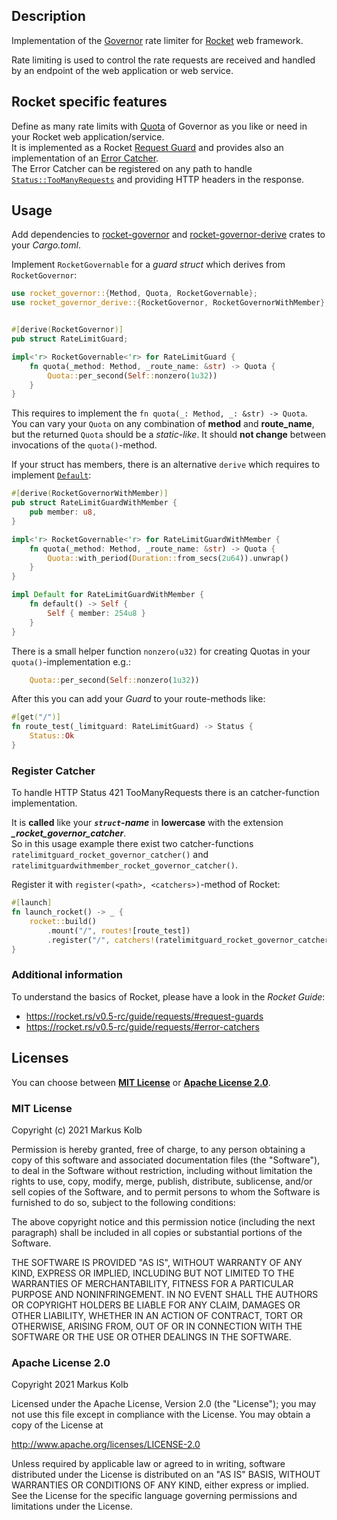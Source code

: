 ## Description

Implementation of the [Governor](https://github.com/antifuchs/governor.git) rate limiter for [Rocket](https://rocket.rs) web framework.

Rate limiting is used to control the rate requests are received and handled by an endpoint of the web application 
or web service.

## Rocket specific features

Define as many rate limits with [Quota](https://docs.rs/governor/latest/governor/struct.Quota.html) of Governor
as you like or need in your Rocket web application/service.  
It is implemented as a Rocket [Request Guard](https://rocket.rs/v0.5-rc/guide/requests/#request-guards) and provides
also an implementation of an [Error Catcher](https://rocket.rs/v0.5-rc/guide/requests/#error-catchers).  
The Error Catcher can be registered on any path to handle [`Status::TooManyRequests`](https://api.rocket.rs/v0.5-rc/rocket/http/struct.Status.html#associatedconstant.TooManyRequests) and providing HTTP headers in the response.

## Usage

Add dependencies to [rocket-governor](https://crates.io/crates/rocket-governor) and [rocket-governor-derive](https://crates.io/crates/rocket-governor-derive) crates to your _Cargo.toml_.

Implement `RocketGovernable` for a _guard struct_ which derives from `RocketGovernor`: 

```rust
use rocket_governor::{Method, Quota, RocketGovernable};
use rocket_governor_derive::{RocketGovernor, RocketGovernorWithMember};


#[derive(RocketGovernor)]
pub struct RateLimitGuard;

impl<'r> RocketGovernable<'r> for RateLimitGuard {
    fn quota(_method: Method, _route_name: &str) -> Quota {
        Quota::per_second(Self::nonzero(1u32))
    }
}
```

This requires to implement the `fn quota(_: Method, _: &str) -> Quota`.  
You can vary your `Quota` on any combination of __method__ and __route_name__, but the returned `Quota` should be a _static-like_. It should __not change__ between invocations of the `quota()`-method.

If your struct has members, there is an alternative `derive` which requires to implement [`Default`](https://doc.rust-lang.org/std/default/trait.Default.html):

```rust
#[derive(RocketGovernorWithMember)]
pub struct RateLimitGuardWithMember {
    pub member: u8,
}

impl<'r> RocketGovernable<'r> for RateLimitGuardWithMember {
    fn quota(_method: Method, _route_name: &str) -> Quota {
        Quota::with_period(Duration::from_secs(2u64)).unwrap()
    }
}

impl Default for RateLimitGuardWithMember {
    fn default() -> Self {
        Self { member: 254u8 }
    }
}
```

There is a small helper function `nonzero(u32)` for creating Quotas in your `quota()`-implementation e.g.:
```rust
    Quota::per_second(Self::nonzero(1u32))
```

After this you can add your _Guard_ to your route-methods like:

```rust
#[get("/")]
fn route_test(_limitguard: RateLimitGuard) -> Status {
    Status::Ok
}
```

### Register Catcher

To handle HTTP Status 421 TooManyRequests there is an catcher-function implementation.

It is __called__ like your __*`struct`-name*__ in __lowercase__ with the extension __*_rocket_governor_catcher*__.  
So in this usage example there exist two catcher-functions `ratelimitguard_rocket_governor_catcher()` and `ratelimitguardwithmember_rocket_governor_catcher()`.

Register it with `register(<path>, <catchers>)`-method of Rocket:

```rust
#[launch]
fn launch_rocket() -> _ {
    rocket::build()
        .mount("/", routes![route_test])
        .register("/", catchers!(ratelimitguard_rocket_governor_catcher))
}
```

### Additional information

To understand the basics of Rocket, please have a look in the _Rocket Guide_:
* https://rocket.rs/v0.5-rc/guide/requests/#request-guards
* https://rocket.rs/v0.5-rc/guide/requests/#error-catchers

## Licenses

You can choose between __[MIT License](https://opensource.org/licenses/MIT)__ or __[Apache License 2.0](http://www.apache.org/licenses/LICENSE-2.0)__.

### MIT License

Copyright (c) 2021 Markus Kolb

Permission is hereby granted, free of charge, to any person obtaining a copy of this software and associated documentation files (the "Software"), to deal in the Software without restriction, including without limitation the rights to use, copy, modify, merge, publish, distribute, sublicense, and/or sell copies of the Software, and to permit persons to whom the Software is furnished to do so, subject to the following conditions:

The above copyright notice and this permission notice (including the next paragraph) shall be included in all copies or substantial portions of the Software.

THE SOFTWARE IS PROVIDED "AS IS", WITHOUT WARRANTY OF ANY KIND, EXPRESS OR IMPLIED, INCLUDING BUT NOT LIMITED TO THE WARRANTIES OF MERCHANTABILITY, FITNESS FOR A PARTICULAR PURPOSE AND NONINFRINGEMENT. IN NO EVENT SHALL THE AUTHORS OR COPYRIGHT HOLDERS BE LIABLE FOR ANY CLAIM, DAMAGES OR OTHER LIABILITY, WHETHER IN AN ACTION OF CONTRACT, TORT OR OTHERWISE, ARISING FROM, OUT OF OR IN CONNECTION WITH THE SOFTWARE OR THE USE OR OTHER DEALINGS IN THE SOFTWARE.

### Apache License 2.0

Copyright 2021 Markus Kolb

Licensed under the Apache License, Version 2.0 (the "License");
you may not use this file except in compliance with the License.
You may obtain a copy of the License at

http://www.apache.org/licenses/LICENSE-2.0

Unless required by applicable law or agreed to in writing, software
distributed under the License is distributed on an "AS IS" BASIS,
WITHOUT WARRANTIES OR CONDITIONS OF ANY KIND, either express or implied.
See the License for the specific language governing permissions and
limitations under the License.
